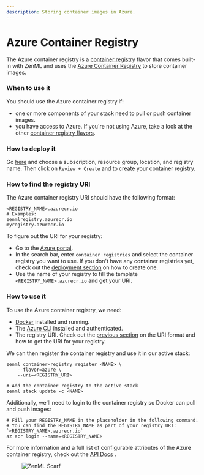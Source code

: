 ```yaml
---
description: Storing container images in Azure.
---
```


# Azure Container Registry

The Azure container registry is a [container registry](container-registries.md) flavor that comes built-in with ZenML
and uses the [Azure Container Registry](https://azure.microsoft.com/en-us/services/container-registry/) to store
container images.

### When to use it

You should use the Azure container registry if:

* one or more components of your stack need to pull or push container images.
* you have access to Azure. If you're not using Azure, take a look at the
  other [container registry flavors](container-registries.md#container-registry-flavors).

### How to deploy it

Go [here](https://portal.azure.com/#create/Microsoft.ContainerRegistry) and choose a subscription, resource group,
location, and registry name. Then click on `Review + Create` and to create your container registry.

### How to find the registry URI

The Azure container registry URI should have the following format:

```shell
<REGISTRY_NAME>.azurecr.io
# Examples:
zenmlregistry.azurecr.io
myregistry.azurecr.io
```

To figure out the URI for your registry:

* Go to the [Azure portal](https://portal.azure.com/#home).
* In the search bar, enter `container registries` and select the container registry you want to use. If you don't have
  any container registries yet, check out the [deployment section](azure.md#how-to-deploy-it) on how to create one.
* Use the name of your registry to fill the template `<REGISTRY_NAME>.azurecr.io` and get your URI.

### How to use it

To use the Azure container registry, we need:

* [Docker](https://www.docker.com) installed and running.
* The [Azure CLI](https://docs.microsoft.com/en-us/cli/azure/install-azure-cli) installed and authenticated.
* The registry URI. Check out the [previous section](azure.md#how-to-find-the-registry-uri) on the URI format and how to
  get the URI for your registry.

We can then register the container registry and use it in our active stack:

```shell
zenml container-registry register <NAME> \
    --flavor=azure \
    --uri=<REGISTRY_URI>

# Add the container registry to the active stack
zenml stack update -c <NAME>
```

Additionally, we'll need to login to the container registry so Docker can pull and push images:

```shell
# Fill your REGISTRY_NAME in the placeholder in the following command.
# You can find the REGISTRY_NAME as part of your registry URI: `<REGISTRY_NAME>.azurecr.io`
az acr login --name=<REGISTRY_NAME>
```

For more information and a full list of configurable attributes of the Azure container registry, check out
the [API Docs](https://apidocs.zenml.io/latest/core\_code\_docs/core-container\_registries/#zenml.container\_registries.azure\_container\_registry.AzureContainerRegistry)
.

<!-- For scarf -->
<figure><img alt="ZenML Scarf" referrerpolicy="no-referrer-when-downgrade" src="https://static.scarf.sh/a.png?x-pxid=f0b4f458-0a54-4fcd-aa95-d5ee424815bc" /></figure>
